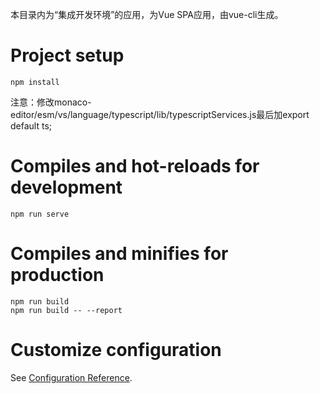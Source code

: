 本目录内为“集成开发环境”的应用，为Vue SPA应用，由vue-cli生成。

# Project setup
```
npm install
```

注意：修改monaco-editor/esm/vs/language/typescript/lib/typescriptServices.js最后加export default ts;


# Compiles and hot-reloads for development
```
npm run serve
```

# Compiles and minifies for production
```
npm run build
npm run build -- --report
```

# Customize configuration
See [Configuration Reference](https://cli.vuejs.org/config/).